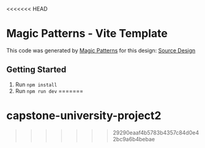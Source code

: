 <<<<<<< HEAD
# Magic Patterns - Vite Template

This code was generated by [Magic Patterns](https://magicpatterns.com) for this design: [Source Design](https://www.magicpatterns.com/c/2uyd3yuqwxdyzskzw7qer7)

## Getting Started

1. Run `npm install`
2. Run `npm run dev`
=======
# capstone-university-project2
>>>>>>> 29290eaaf4b5783b4357c84d0e42bc9a6b4bebae
